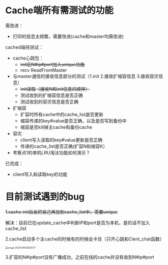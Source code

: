# Cache端所有需测试的功能

需改进：

- 打印的信息太频繁，需要改进(cache和master均需改进)

cached端待测试：

- cache心跳包：
  - ~~init后N#ip#port加入unique功能~~
  - recv ReadFromMaster
- 与master通信的接收信息部分的测试（1.init 2.接收扩缩容信息 3.接收容灾信息）
  - ~~init读取（接收N和init信息的顺序）~~
  - 测试收到的扩缩容信息是否正确
  - 测试收到的容灾信息是否正确
- 扩缩容
  - 扩容时所有cache中的cache_list是否更新
  - 缩容传递的key#value是否正确，以及是否写到备份中
  - 缩容是否kill掉主cache和备份cache
- 容灾
  - client写入读取的key#value更新是否正确
  - 传递的cache_list是否正确(扩容N和缩容K）
- 考察点1的单机LRU淘汰功能如何演示？

已完成：

- client写入和读取key的功能



# 目前测试遇到的bug

~~1.cache init后会把自己再加到cache_list中，需要unique~~

解决：目前已在update_cache中判断IP和port是否为本机，是的话不加入cache_list

2.cache启动多个主cache的时候有的时候会卡住（只开心跳和Cient_chat函数）

<img src="https://s2.loli.net/2021/12/16/NLgQ4XZqwnCF7dB.png" alt="image-20211216112825177" style="zoom:50%;" />

3.扩容的N#ip#port没有广播成功，之前在线的cache并没有收到N#ip#port